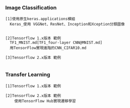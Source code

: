 #
```

```


### Image Classification
```
[1]使用原生keras.applications模組
  Keras_使用 VGGNet、ResNet、Inception和Xception分類圖像


[2]Tensorflow 1.x版本 範例
  TF1_MNIST.md[TF1_four-layer CNN@MNIST.md]
  用TensorFlow實現進階的CNN_CIFAR10.md

[3]Tensorflow 2.x版本 範例
  
```

### Transfer Learning
```
[1]Tensorflow 1.x版本 範例

[2]Tensorflow 2.x版本 範例
    使用TensorFlow Hub實現遷移學習
```
